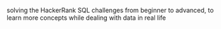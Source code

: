 solving the HackerRank SQL challenges from beginner to advanced, to learn more concepts while dealing with data in real life
